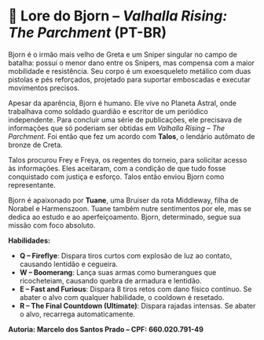 # 📜 Lore do Bjorn – *Valhalla Rising: The Parchment* (PT-BR)

Bjorn é o irmão mais velho de Greta e um Sniper singular no campo de batalha: possui o menor dano entre os Snipers, mas compensa com a maior mobilidade e resistência. Seu corpo é um exoesqueleto metálico com duas pistolas e pés reforçados, projetado para suportar emboscadas e executar movimentos precisos.

Apesar da aparência, Bjorn é humano. Ele vive no Planeta Astral, onde trabalhava como soldado guardião e escritor de um periódico independente. Para concluir uma série de publicações, ele precisava de informações que só poderiam ser obtidas em *Valhalla Rising – The Parchment*. Foi então que fez um acordo com **Talos**, o lendário autômato de bronze de Creta.

Talos procurou Frey e Freya, os regentes do torneio, para solicitar acesso às informações. Eles aceitaram, com a condição de que tudo fosse conquistado com justiça e esforço. Talos então enviou Bjorn como representante.

Bjorn é apaixonado por **Tuane**, uma Bruiser da rota Middleway, filha de Norabel e Harmenszoon. Tuane também nutre sentimentos por ele, mas se dedica ao estudo e ao aperfeiçoamento. Bjorn, determinado, segue sua missão com foco absoluto.

**Habilidades:**
- **Q – Fireflye**: Dispara tiros curtos com explosão de luz ao contato, causando lentidão e cegueira.
- **W – Boomerang**: Lança suas armas como bumerangues que ricocheteiam, causando quebra de armadura e lentidão.
- **E – Fast and Furious**: Dispara 8 tiros retos com dano físico contínuo. Se abater o alvo com qualquer habilidade, o cooldown é resetado.
- **R – The Final Countdown (Ultimate)**: Dispara rajadas intensas. Se abater o alvo, recarrega automaticamente.

**Autoria: Marcelo dos Santos Prado – CPF: 660.020.791-49**
